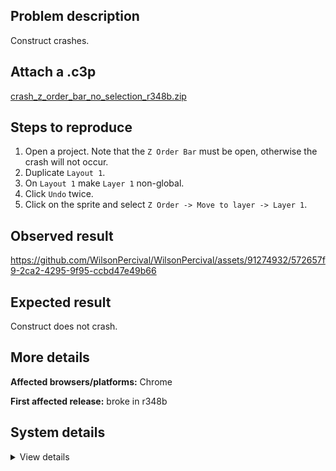 ## Problem description

Construct crashes.

## Attach a .c3p

[crash_z_order_bar_no_selection_r348b.zip](https://github.com/WilsonPercival/WilsonPercival/files/11950990/crash_z_order_bar_no_selection_r348b.zip)

## Steps to reproduce

1. Open a project. Note that the `Z Order Bar` must be open, otherwise the crash will not occur.
2. Duplicate `Layout 1`.
3. On `Layout 1` make `Layer 1` non-global.
4. Click `Undo` twice.
5. Click on the sprite and select `Z Order -> Move to layer -> Layer 1`.

## Observed result

https://github.com/WilsonPercival/WilsonPercival/assets/91274932/572657f9-2ca2-4295-9f95-ccbd47e49b66

## Expected result

Construct does not crash.

## More details



**Affected browsers/platforms:** Chrome

**First affected release:** broke in r348b

## System details

<details><summary>View details</summary>

Error report information
Type: unhandled exception
File: https://editor.construct.net/r348/components/editors/layoutView/layoutView.js, line 214, col 277
Message: Uncaught Error: no selection
Stack: Error: no selection at aeb.Dwa (https://editor.construct.net/r348/components/editors/layoutView/layoutView.js:214:283) at CY (https://editor.construct.net/r348/components/bars/zOrderBar/zOrderBar.js:1:47) at xnb (https://editor.construct.net/r348/components/bars/zOrderBar/zOrderBar.js:1:501) at Array.iFb (https://editor.construct.net/r348/components/bars/zOrderBar/zOrderBar.js:17:317) at window.rjb.dispatchEvent (https://editor.construct.net/r348/main.js:1261:42) at vab (https://editor.construct.net/r348/components/editors/layoutView/layoutView.js:2:120) at ER (https://editor.construct.net/r348/components/editors/layoutView/layoutView.js:25:266) at https://editor.construct.net/r348/components/editors/layoutView/layoutView.js:9:473 at https://editor.construct.net/r348/main.js:1909:388
Construct version: r348
URL: https://editor.construct.net/r348/
Date: Tue Jul 04 2023 18:36:51 GMT+0300 (Восточная Европа, летнее время)
Uptime: 65 s

Platform information
Product: Construct 3 r348 (beta)
Browser: Chrome 109.0.5414.120
Browser engine: Chromium
Context: browser
Operating system: Windows NT 0.1.0
Device type: desktop
Device pixel ratio: 1
Logical CPU cores: 2
Approx. device memory: 4 GB
User agent: Mozilla/5.0 (Windows NT 10.0; Win64; x64) AppleWebKit/537.36 (KHTML, like Gecko) Chrome/109.0.0.0 Safari/537.36
Language setting: en-US

WebGL information
Version string: WebGL 2.0 (OpenGL ES 3.0 Chromium)
Numeric version: 2
Supports NPOT textures: yes
Supports GPU profiling: no
Supports highp precision: yes
Vendor: Google Inc. (Google)
Renderer: ANGLE (Google, Vulkan 1.3.0 (SwiftShader Device (Subzero) (0x0000C0DE)), SwiftShader driver)
Major performance caveat: yes
Maximum texture size: 8192
Point size range: 1 to 1023
Extensions: EXT_color_buffer_float, EXT_color_buffer_half_float, EXT_float_blend, EXT_texture_compression_bptc, EXT_texture_compression_rgtc, EXT_texture_filter_anisotropic, OES_draw_buffers_indexed, OES_texture_float_linear, WEBGL_compressed_texture_astc, WEBGL_compressed_texture_etc, WEBGL_compressed_texture_etc1, WEBGL_compressed_texture_s3tc, WEBGL_compressed_texture_s3tc_srgb, WEBGL_debug_renderer_info, WEBGL_lose_context, WEBGL_multi_draw, OVR_multiview2

</details>
